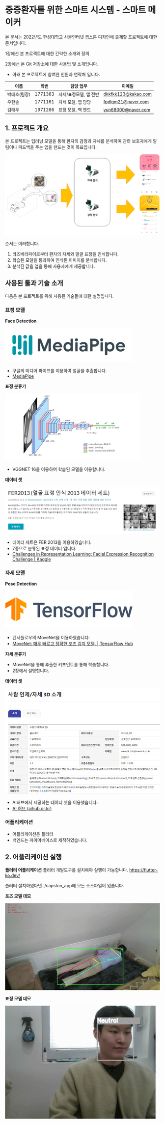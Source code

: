 # 중증환자를 위한 스마트 시스템 - 스마트 메이커

본 문서는 2022년도 한성대학교 사물인터넷 캡스톤 디자인에 출제할 프로젝트에 대한 문서입니다.

1장에선 본 프로젝트에 대한 간략한 소개와 정의

2장에선 본 Git 저장소에 대한 사용법 및 소개입니다.



- 아래 본 프로젝트에 참여한 인원과 연락처 입니다.

| 이름         | 학번    | 담당 업무              | 이메일              |
| ------------ | ------- | ---------------------- | ------------------- |
| 박태호(팀장) | 1771363 | 자세/표정모델, 앱 전반 | dkkfkk123@kakao.com |
| 우한솔       | 1771161 | 자세 모델, 앱 담당     | fpdlqm21@naver.com  |
| 김태우       | 1971286 | 표정 모델, 백 엔드     | yun68000@naver.com  |





## 1. 프로젝트 개요

 본 프로젝트는 딥러닝 모델을 통해 환자의 감정과 자세를 분석하여 관련 보호자에게 알림이나 피드백을 주는 앱을 만드는 것이 목표입니다.

![image-20220509174839902](./assets/1.png)

순서는 이러합니다.

1. 라즈베리파이로부터 환자의 자세와 얼굴 표정을 인식합니다.
2. 학습된 모델을 통과하여 인식된 이미지를 분석합니다.
3. 분석된 값을 앱을 통해 사용자에게 제공합니다.



## 사용된 툴과 기술 소개

다음은 본 프로젝트를 위해 사용된 기술들에 대한 설명입니다.



### 표정 모델

**Face Detection**

![image-20220509175204587](./assets/2.png) 

- 구글의 미디어 파이프를 이용하여 얼굴을 추출합니다.
- [MediaPipe](https://mediapipe.dev/)



**표정 분류기**

![image-20220509175349219](./assets/3.png) 

- VGGNET 16을 이용하여 학습된 모델을 이용합니다.



**데이터 셋**

![image-20220509175436828](./assets/4.png)

- 데이터 세트은 FER 2013을 이용하였습니다.
- 7종으로 분류된 표정 데이터 입니다.
- [Challenges in Representation Learning: Facial Expression Recognition Challenge | Kaggle](https://www.kaggle.com/c/challenges-in-representation-learning-facial-expression-recognition-challenge/data)



### 자세 모델

**Pose Detection**

![image-20220509175711098](./assets/5.png) 

- 텐서플로우의 MoveNet을 이용하였습니다.
- [MoveNet: 매우 빠르고 정확한 포즈 감지 모델.  | TensorFlow Hub](https://www.tensorflow.org/hub/tutorials/movenet)



**자세 분류기**

- MoveNet을 통해 추출한 키포인트를 통해 학습합니다.
- 2장에서 설명합니다.



**데이터 셋**

![image-20220509180002608](./assets/6.png)

- AI허브에서 제공하는 데이터 셋을 이용했습니다.
- [AI 허브 (aihub.or.kr)](https://aihub.or.kr/aidata/8014)



### 어플리케이션

- 어플리케이션은 플러터
- 백엔드는 파이어베이스로 제작하였습니다.



## 2. 어플리케이션 실행
**플러터 어플리케이션**
플러터 개발도구를 설치해야 실행이 가능합니다.
https://flutter-ko.dev/

플러터 설치하였다면
./capston_app에 모든 소스파일이 있습니다.

**포즈 모델 데모**


![7](./assets/7.gif)



**표정 모델 데모**


![8](./assets/8.gif)

